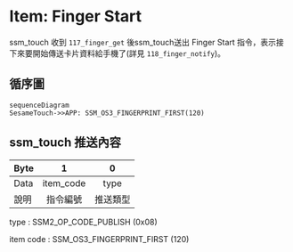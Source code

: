 # Item: Finger Start

ssm_touch 收到 `117_finger_get` 後ssm_touch送出 Finger Start 指令，表示接下來要開始傳送卡片資料給手機了(詳見 `118_finger_notify`)。

## 循序圖

```mermaid
sequenceDiagram
SesameTouch->>APP: SSM_OS3_FINGERPRINT_FIRST(120)
```

## ssm_touch 推送內容
| Byte | 1         | 0    |
|-------|:---------:|:----:|
| Data  | item_code | type |
| 說明    | 指令編號      | 推送類型 |

type : SSM2_OP_CODE_PUBLISH (0x08)

item code : SSM_OS3_FINGERPRINT_FIRST (120)